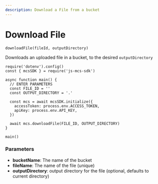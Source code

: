 ```yaml
---
description: Download a File from a bucket
---
```


# Download File

`downloadFile(fileId, outputDirectory)`

Downloads an uploaded file in a bucket, to the desired `outputDirectory`

```
require('dotenv').config()
const { mcsSDK } = require('js-mcs-sdk')

async function main() {
  // ENTER PARAMETERS
  const FILE_ID = ''
  const OUTPUT_DIRECTORY = '.'

  const mcs = await mcsSDK.initialize({
    accessToken: process.env.ACCESS_TOKEN,
    apiKey: process.env.API_KEY,
  })
  
  await mcs.downloadFile(FILE_ID, OUTPUT_DIRECTORY)
}

main()
```

### Parameters

* **bucketName**: The name of the bucket&#x20;
* **fileName**: The name of the file (unique)
* **outputDirectory**: output directory for the file (optional, defaults to current directory)
